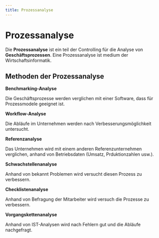 ```yaml
---
title: Prozessanalyse
---
```


# Prozessanalyse

Die **Prozessanalyse** ist ein teil der Controlling für die Analyse von
**Geschäftsprozessen**. Eine Prozessanalyse ist medium der
Wirtschaftsinformatik.

## Methoden der Prozessanalyse

**Benchmarking-Analyse**

Die Geschäftsprozesse werden verglichen mit einer Software, dass für
Prozessmodele geeignet ist.

**Workflow-Analyse**

Die Abläufe im Unternehmen werden nach Verbesserungsmöglichkeit
untersucht.

**Referenzanalyse**

Das Unternehmen wird mit einem anderen Referenzunternehmen verglichen,
anhand von Betriebsdaten (Umsatz, Prduktionzahlen usw.).

**Schwachstellenanalyse**

Anhand von bekannt Problemen wird versucht diesen Prozess zu verbessern.

**Checklistenanalyse**

Anhand von Befragung der Mitarbeiter wird versuch die Prozesse zu
verbessern.

**Vorgangskettenanalyse**

Anhand von IST-Analysen wird nach Fehlern gut und die Abläufe
nachgefragt.

